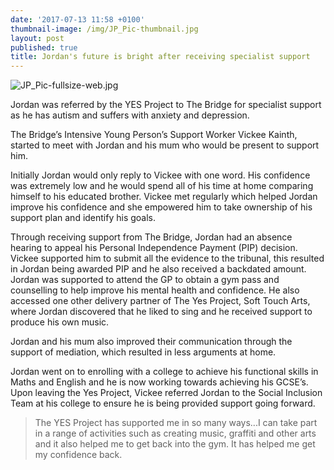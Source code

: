 ```yaml
---
date: '2017-07-13 11:58 +0100'
thumbnail-image: /img/JP_Pic-thumbnail.jpg
layout: post
published: true
title: Jordan's future is bright after receiving specialist support
---
```

![JP_Pic-fullsize-web.jpg]({{site.baseurl}}/img/JP_Pic-fullsize-web.jpg)

Jordan was referred by the YES Project to The Bridge for specialist support as he has autism and suffers with anxiety and depression. 

The Bridge’s Intensive Young Person’s Support Worker Vickee Kainth, started to meet with Jordan and his mum who would be present to support him. 

Initially Jordan would only reply to Vickee with one word.  His confidence was extremely low and he would spend all of his time at home comparing himself to his educated brother. Vickee met regularly which helped Jordan improve his confidence and she empowered him to take ownership of his support plan and identify his goals.

Through receiving support from The Bridge, Jordan had an absence hearing to appeal his Personal Independence Payment (PIP) decision. Vickee supported him to submit all the evidence to the tribunal, this resulted in Jordan being awarded PIP and he also received a backdated amount.
Jordan was supported to attend the GP to obtain a gym pass and counselling to help improve his mental health and confidence. He also accessed one other delivery partner of The Yes Project, Soft Touch Arts, where Jordan discovered that he liked to sing and he received support to produce his own music.

Jordan and his mum also improved their communication through the support of mediation, which resulted in less arguments at home.

Jordan went on to enrolling with a college to achieve his functional skills in Maths and English and he is now working towards achieving his GCSE’s. Upon leaving the Yes Project, Vickee referred Jordan to the Social Inclusion Team at his college to ensure he is being provided support going forward.

> The YES Project has supported me in so many ways...I can take part in a range of activities such as creating music, graffiti and other arts and it also helped me to get back into the gym. It has helped me get my confidence back.
